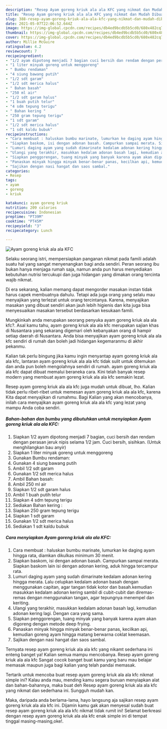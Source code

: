 ```yaml
---
description: "Resep Ayam goreng kriuk ala ala KFC yang nikmat dan Mudah Dibuat"
title: "Resep Ayam goreng kriuk ala ala KFC yang nikmat dan Mudah Dibuat"
slug: 388-resep-ayam-goreng-kriuk-ala-ala-kfc-yang-nikmat-dan-mudah-dibuat
date: 2021-05-07T22:06:52.644Z
image: https://img-global.cpcdn.com/recipes/db4ed9bcdb5b5cd0/680x482cq70/ayam-goreng-kriuk-ala-ala-kfc-foto-resep-utama.jpg
thumbnail: https://img-global.cpcdn.com/recipes/db4ed9bcdb5b5cd0/680x482cq70/ayam-goreng-kriuk-ala-ala-kfc-foto-resep-utama.jpg
cover: https://img-global.cpcdn.com/recipes/db4ed9bcdb5b5cd0/680x482cq70/ayam-goreng-kriuk-ala-ala-kfc-foto-resep-utama.jpg
author: Millie McGuire
ratingvalue: 4.2
reviewcount: 7
recipeingredient:
- "1/2 ayam dipotong menjadi 7 bagian cuci bersih dan rendam dengan perasan jeruk nipis selama 12 jam Cuci bersih sisihkan Untuk menghilangkan bau anyir"
- "1 liter minyak goreng untuk menggoreng"
- " Bumbu rendaman"
- "4 siung bawang putih"
- "1/2 sdt garam"
- "1/2 sdt merica halus"
- " Bahan basah"
- "250 ml air"
- "1/2 sdt garam halus"
- "1 buah putih telur"
- "4 sdm tepung terigu"
- " Bahan kering "
- "250 gram tepung terigu"
- "1 sdt garam"
- "1/2 sdt merica halus"
- "1 sdt kaldu bubuk"
recipeinstructions:
- "Cara membuat : haluskan bumbu marinate, lumurkan ke daging ayam hingga rata, diamkan dikulkas minimum 30 menit."
- "Siapkan baskom, isi dengan adonan basah. Campurkan sampai merata. Siapkan baskom lain isi dengan adonan kering, aduk hingga tercampur rata."
- "Lumuri daging ayam yang sudah dimarinate kedalam adonan kering hingga merata. Lalu celupkan kedalam adonan basah dengan menggunakan capitan, agar tangan tidak kotor dan basah.kemudian masukkan kedalam adonan kering sambil di cubit-cubit dan diremas-remas dengan menggunakan tangan, agar tepungnya menempel dan keriting."
- "Ulangi yang terakhir, masukkan kedalam adonan basah lagi, kemudian adonan kering lagi. Dengan cara yang sama."
- "Siapkan penggorengan, tuang minyak yang banyak karena ayam akan digoreng dengan metode deep frying."
- "Panaskan minyak hingga minyak benar-benar panas, kecilkan api, kemudian goreng ayam hingga matang berwarna coklat keemasan."
- "Sajikan dengan nasi hangat dan saos sambal."
categories:
- Resep
tags:
- ayam
- goreng
- kriuk

katakunci: ayam goreng kriuk 
nutrition: 209 calories
recipecuisine: Indonesian
preptime: "PT39M"
cooktime: "PT45M"
recipeyield: "3"
recipecategory: Lunch

---
```



![Ayam goreng kriuk ala ala KFC](https://img-global.cpcdn.com/recipes/db4ed9bcdb5b5cd0/680x482cq70/ayam-goreng-kriuk-ala-ala-kfc-foto-resep-utama.jpg)

Selaku seorang istri, mempersiapkan panganan nikmat pada famili adalah suatu hal yang sangat menyenangkan bagi anda sendiri. Peran seorang ibu bukan hanya menjaga rumah saja, namun anda pun harus menyediakan kebutuhan nutrisi tercukupi dan juga hidangan yang dimakan orang tercinta wajib nikmat.

Di era  sekarang, kalian memang dapat mengorder masakan instan tidak harus capek membuatnya dahulu. Tetapi ada juga orang yang selalu mau menyajikan yang terlezat untuk orang tercintanya. Karena, menyajikan masakan yang dibuat sendiri akan jauh lebih higienis dan kita juga bisa menyesuaikan masakan tersebut berdasarkan kesukaan famili. 



Mungkinkah anda merupakan seorang penyuka ayam goreng kriuk ala ala kfc?. Asal kamu tahu, ayam goreng kriuk ala ala kfc merupakan sajian khas di Nusantara yang sekarang digemari oleh kebanyakan orang di hampir setiap daerah di Nusantara. Anda bisa menyajikan ayam goreng kriuk ala ala kfc sendiri di rumah dan boleh jadi hidangan kegemaranmu di akhir pekanmu.

Kalian tak perlu bingung jika kamu ingin menyantap ayam goreng kriuk ala ala kfc, lantaran ayam goreng kriuk ala ala kfc tidak sulit untuk ditemukan dan anda pun boleh mengolahnya sendiri di rumah. ayam goreng kriuk ala ala kfc dapat dibuat memalui beraneka cara. Kini telah banyak resep modern yang membuat ayam goreng kriuk ala ala kfc semakin lezat.

Resep ayam goreng kriuk ala ala kfc juga mudah untuk dibuat, lho. Kalian tidak perlu ribet-ribet untuk memesan ayam goreng kriuk ala ala kfc, karena Kita dapat menyajikan di rumahmu. Bagi Kalian yang akan mencobanya, inilah cara menyajikan ayam goreng kriuk ala ala kfc yang lezat yang mampu Anda coba sendiri.

<!--inarticleads1-->

##### Bahan-bahan dan bumbu yang dibutuhkan untuk menyiapkan Ayam goreng kriuk ala ala KFC:

1. Siapkan 1/2 ayam dipotong menjadi 7 bagian, cuci bersih dan rendam dengan perasan jeruk nipis selama 1/2 jam. Cuci bersih, sisihkan. (Untuk menghilangkan bau anyir)
1. Siapkan 1 liter minyak goreng untuk menggoreng
1. Gunakan  Bumbu rendaman:
1. Gunakan 4 siung bawang putih
1. Ambil 1/2 sdt garam
1. Gunakan 1/2 sdt merica halus
1. Ambil  Bahan basah:
1. Ambil 250 ml air
1. Siapkan 1/2 sdt garam halus
1. Ambil 1 buah putih telur
1. Siapkan 4 sdm tepung terigu
1. Sediakan  Bahan kering :
1. Siapkan 250 gram tepung terigu
1. Siapkan 1 sdt garam
1. Gunakan 1/2 sdt merica halus
1. Sediakan 1 sdt kaldu bubuk




<!--inarticleads2-->

##### Cara menyiapkan Ayam goreng kriuk ala ala KFC:

1. Cara membuat : haluskan bumbu marinate, lumurkan ke daging ayam hingga rata, diamkan dikulkas minimum 30 menit.
1. Siapkan baskom, isi dengan adonan basah. Campurkan sampai merata. Siapkan baskom lain isi dengan adonan kering, aduk hingga tercampur rata.
1. Lumuri daging ayam yang sudah dimarinate kedalam adonan kering hingga merata. Lalu celupkan kedalam adonan basah dengan menggunakan capitan, agar tangan tidak kotor dan basah.kemudian masukkan kedalam adonan kering sambil di cubit-cubit dan diremas-remas dengan menggunakan tangan, agar tepungnya menempel dan keriting.
1. Ulangi yang terakhir, masukkan kedalam adonan basah lagi, kemudian adonan kering lagi. Dengan cara yang sama.
1. Siapkan penggorengan, tuang minyak yang banyak karena ayam akan digoreng dengan metode deep frying.
1. Panaskan minyak hingga minyak benar-benar panas, kecilkan api, kemudian goreng ayam hingga matang berwarna coklat keemasan.
1. Sajikan dengan nasi hangat dan saos sambal.




Ternyata resep ayam goreng kriuk ala ala kfc yang nikamt sederhana ini enteng banget ya! Kalian semua mampu mencobanya. Resep ayam goreng kriuk ala ala kfc Sangat cocok banget buat kamu yang baru mau belajar memasak maupun juga bagi kalian yang telah pandai memasak.

Tertarik untuk mencoba buat resep ayam goreng kriuk ala ala kfc nikmat simple ini? Kalau anda mau, mending kamu segera buruan menyiapkan alat dan bahan-bahannya, maka buat deh Resep ayam goreng kriuk ala ala kfc yang nikmat dan sederhana ini. Sungguh mudah kan. 

Maka, daripada anda berlama-lama, hayo langsung aja sajikan resep ayam goreng kriuk ala ala kfc ini. Dijamin kamu gak akan menyesal sudah buat resep ayam goreng kriuk ala ala kfc nikmat tidak rumit ini! Selamat berkreasi dengan resep ayam goreng kriuk ala ala kfc enak simple ini di tempat tinggal masing-masing,oke!.

